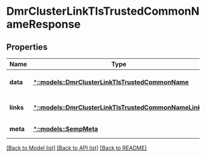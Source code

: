 # DmrClusterLinkTlsTrustedCommonNameResponse

## Properties
Name | Type | Description | Notes
------------ | ------------- | ------------- | -------------
**data** | [***::models::DmrClusterLinkTlsTrustedCommonName**](DmrClusterLinkTlsTrustedCommonName.md) |  | [optional] [default to null]
**links** | [***::models::DmrClusterLinkTlsTrustedCommonNameLinks**](DmrClusterLinkTlsTrustedCommonNameLinks.md) |  | [optional] [default to null]
**meta** | [***::models::SempMeta**](SempMeta.md) |  | [default to null]

[[Back to Model list]](../README.md#documentation-for-models) [[Back to API list]](../README.md#documentation-for-api-endpoints) [[Back to README]](../README.md)


